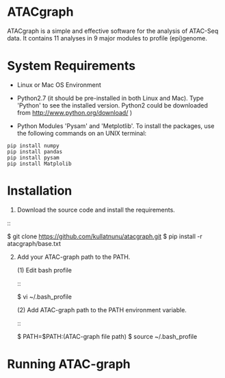 # ATACgraph

ATACgraph is a simple and effective software for the analysis of ATAC-Seq data. It contains 11 analyses in 9 major modules to profile (epi)genome. 

# <a name="SystemRequirements"></a>System Requirements
* Linux or Mac OS Environment
* Python2.7 (it should be pre-installed in both Linux and Mac). Type 'Python' to see the installed version. Python2 could be downloaded from http://www.python.org/download/ )

* Python Modules 'Pysam' and 'Metplotlib'. To install the packages, use the following commands on an UNIX terminal:

```
pip install numpy
pip install pandas
pip install pysam
pip install Matplolib

```

# Installation


1. Download the source code and install the requirements.

  ::

  $ git clone https://github.com/kullatnunu/atacgraph.git
  $ pip install -r atacgraph/base.txt

  
2. Add your ATAC-graph path to the PATH.

   (1) Edit bash profile
  
   ::
  
   $ vi ~/.bash_profile
   
   (2) Add ATAC-graph path to the PATH environment variable.
 
   ::
  
   $ PATH=$PATH:(ATAC-graph file path)
   $ source ~/.bash_profile
   
Running ATAC-graph
==================
